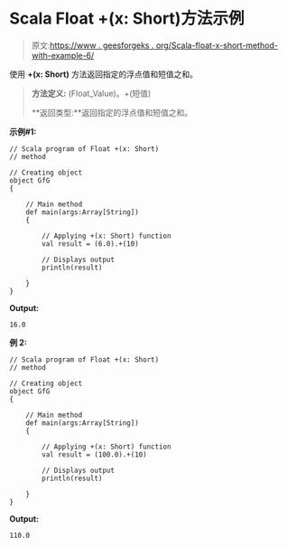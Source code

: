 # Scala Float +(x: Short)方法示例

> 原文:[https://www . geesforgeks . org/Scala-float-x-short-method-with-example-6/](https://www.geeksforgeeks.org/scala-float-x-short-method-with-example-6/)

使用 **+(x: Short)** 方法返回指定的浮点值和短值之和。

> **方法定义:** (Float_Value)。+(短值)
> 
> **返回类型:**返回指定的浮点值和短值之和。

**示例#1:**

```
// Scala program of Float +(x: Short)
// method

// Creating object
object GfG
{ 

    // Main method
    def main(args:Array[String])
    {

        // Applying +(x: Short) function
        val result = (6.0).+(10)

        // Displays output
        println(result)

    }
} 
```

**Output:**

```
16.0

```

**例 2:**

```
// Scala program of Float +(x: Short)
// method

// Creating object
object GfG
{ 

    // Main method
    def main(args:Array[String])
    {

        // Applying +(x: Short) function
        val result = (100.0).+(10)

        // Displays output
        println(result)

    }
} 
```

**Output:**

```
110.0

```